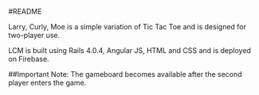 #README

Larry, Curly, Moe is a simple variation of Tic Tac Toe and is designed for two-player use.

LCM is built using Rails 4.0.4, Angular JS, HTML and CSS and is deployed on Firebase.

##Important Note: 
The gameboard becomes available after the second player enters the game.
